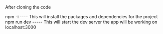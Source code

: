 After cloning the code

npm -i ---- This will install the packages and dependencies for the project
npm run dev ----- This will start the dev server the app will be working on localhost:3000
